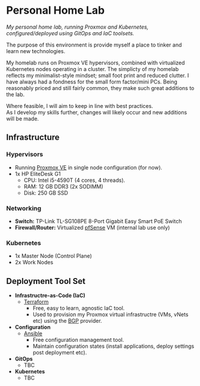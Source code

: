 # Personal Home Lab

_My personal home lab, running Proxmox and Kubernetes, configured/deployed using GitOps and IaC toolsets._

The purpose of this environment is provide myself a place to tinker and learn new technologies.

My homelab runs on Proxmox VE hypervisors, combined with virtualized Kubernetes nodes operating in a cluster.
The simplicty of my homelab reflects my minimalist-style mindset; small foot print and reduced clutter.
I have always had a fondness for the small form factor/mini PCs.
Being reasonably priced and still fairly common, they make such great additions to the lab.

Where feasible, I will aim to keep in line with best practices.  
As I develop my skills further, changes will likely occur and new additions will be made.  

## Infrastructure

### Hypervisors

- Running [Proxmox VE](https://www.proxmox.com/en/products/proxmox-virtual-environment/overview) in single node configuration (for now).
- 1x HP EliteDesk G1
  - CPU: Intel i5-4590T (4 cores, 4 threads).
  - RAM: 12 GB DDR3 (2x SODIMM)
  - Disk: 250 GB SSD

### Networking

- **Switch:** TP-Link TL-SG108PE 8-Port Gigabit Easy Smart PoE Switch
- **Firewall/Router:** Virtualized [pfSense](https://www.pfsense.org/download/) VM (internal lab use only)

### Kubernetes

- 1x Master Node (Control Plane)
- 2x Work Nodes

## Deployment Tool Set

- **Infrastructre-as-Code (IaC)**
  - [Terraform](https://www.terraform.io/)
    - Free, easy to learn, agnostic IaC tool.
    - Used to provision my Proxmox virtual infrastructre (VMs, vNets etc) using the [BGP](https://registry.terraform.io/providers/bpg/proxmox/latest) provider.
- **Configuration**
  - [Ansible](https://www.redhat.com/en/ansible-collaborative)
    - Free configuration management tool.
    - Maintain configuration states (install applications, deploy settings post deployment etc).
- **GitOps**
  - TBC
- **Kubernetes**
  - TBC
